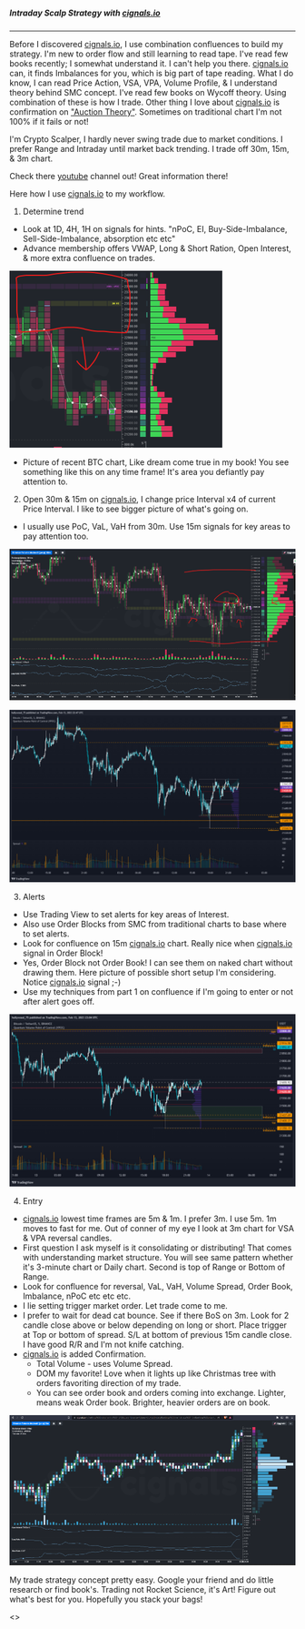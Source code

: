 ##### Intraday Scalp Strategy with [cignals.io](https://cignals.io)
******************************************************************
Before I discovered [cignals.io](https://cignals.io), I use combination confluences to build my strategy.  I'm new to order flow and still learning to read tape.  I've read few books recently; I somewhat understand it. I can't help you there. [cignals.io](https://cignals.io) can, it finds Imbalances for you, which is big part of tape reading.  What I do know, I can read Price Action, VSA, VPA, Volume Profile, & I understand theory behind SMC concept.  I've read few books on Wycoff theory. Using combination of these is how I trade.  Other thing I love about [cignals.io](https://cignals.io) is confirmation on ["Auction Theory"](https://www.youtube.com/watch?v=b62FlkIvE9E&ab_channel=Cignals). Sometimes on traditional chart I'm not 100% if it fails or not!  

I'm Crypto Scalper, I hardly never swing trade due to market conditions. I prefer Range and Intraday until market back trending.  I trade off 30m, 15m, & 3m chart.

Check there [youtube](https://www.youtube.com/@CignalsIO) channel out!  Great information there!

Here how I use [cignals.io](https://cignals.io) to my workflow.

 1. Determine trend
  - Look at 1D, 4H, 1H on signals for hints. "nPoC, EI, Buy-Side-Imbalance, Sell-Side-Imbalance, absorption etc etc"
  - Advance membership offers VWAP, Long & Short Ration, Open Interest, & more extra confluence on trades.

![Strategy-1D](/media/Strategy-1D.png)

  - Picture of recent BTC chart, Like dream come true in my book!  You see something like this on any time frame!  It's area you defiantly pay attention to.  

2) Open 30m & 15m on [cignals.io](https://cignals.io), I change price Interval x4 of current Price Interval.  I like to see bigger picture of what's going on.
  - I usually use PoC, VaL, VaH from 30m.  Use 15m signals for key areas to pay attention too.

![Strategy-Part2a](/media/Strategy-Part2a.png)

![2-Strategy-partb](/media/2-Strategy-partb.png)

3) Alerts
  - Use Trading View to set alerts for key areas of Interest.
  - Also use Order Blocks from SMC from traditional charts to base where to set alerts.
  - Look for confluence on 15m [cignals.io](https://cignals.io) chart. Really nice when [cignals.io](https://cignals.io) signal in Order Block!
  - Yes, Order Block not Order Book!  I can see them on naked chart without drawing them.  Here picture of possible short setup I'm considering. Notice [cignals.io](https://cignals.io) signal ;-)
  - Use my techniques from part 1 on confluence if I'm going to enter or not after alert goes off.

![3-Stragey-OB](/media/3-Stragey-OB.png)

4) Entry
- [cignals.io](https://cignals.io) lowest time frames are 5m & 1m.  I prefer 3m.  I use 5m.  1m moves to fast for me.  Out of conner of my eye I look at 3m chart for VSA & VPA reversal candles.  
- First question I ask myself is it consolidating or distributing!  That comes with understanding market structure.  You will see same pattern whether it's 3-minute chart or Daily chart.  Second is top of Range or Bottom of Range.
- Look for confluence for reversal, VaL, VaH, Volume Spread, Order Book, Imbalance, nPoC etc etc etc.
- I lie setting trigger market order.  Let trade come to me.
- I prefer to wait for dead cat bounce.  See if there BoS on 3m.  Look for 2 candle close above or below depending on long or short.  Place trigger at Top or bottom of spread.  S/L at bottom of previous 15m candle close.  I have good R/R and I'm not knife catching.
- [cignals.io](https://cignals.io) is added Confirmation.  
  - Total Volume - uses Volume Spread.
  -  DOM my favorite!  Love when it lights up like Christmas tree with orders favoriting direction of my trade.
  - You can see order book and orders coming into exchange.  Lighter, means weak Order book.  Brighter, heavier orders are on book.

![4-Strategy-Main](/media/4-Strategy-Main.png)

My trade strategy concept pretty easy.  Google your friend and do little research or find book's.  Trading not Rocket Science, it's Art! Figure out what's best for you.  Hopefully you stack your bags!



<>
